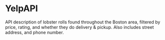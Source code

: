 # YelpAPI
 API description of lobster rolls found throughout the Boston area, filtered by price, rating, and whether they do delivery & pickup. Also includes street address, and phone number.

